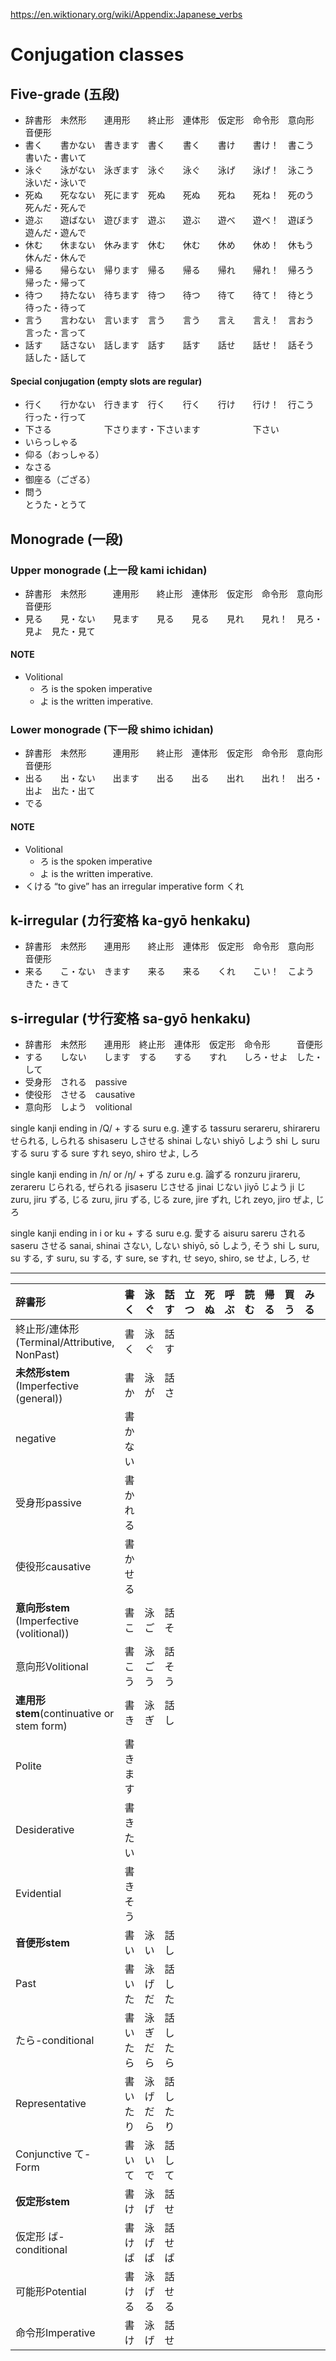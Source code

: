
https://en.wiktionary.org/wiki/Appendix:Japanese_verbs
# Conjugation classes
## Five-grade (五段)
- 辞書形　未然形　　連用形　　終止形　連体形　仮定形　命令形　意向形　音便形　　　　　
- 書く　　書かない　書きます　書く　　書く　　書け　　書け！　書こう　書いた・書いて
- 泳ぐ　　泳がない　泳ぎます　泳ぐ　　泳ぐ　　泳げ　　泳げ！　泳こう　泳いだ・泳いで
- 死ぬ　　死なない　死にます　死ぬ　　死ぬ　　死ね　　死ね！　死のう　死んだ・死んで
- 遊ぶ　　遊ばない　遊びます　遊ぶ　　遊ぶ　　遊べ　　遊べ！　遊ぼう　遊んだ・遊んで
- 休む　　休まない　休みます　休む　　休む　　休め　　休め！　休もう　休んだ・休んで
- 帰る　　帰らない　帰ります　帰る　　帰る　　帰れ　　帰れ！　帰ろう　帰った・帰って
- 待つ　　持たない　待ちます　待つ　　待つ　　待て　　待て！　待とう　待った・待って
- 言う　　言わない　言います　言う　　言う　　言え　　言え！　言おう　言った・言って
- 話す　　話さない　話します　話す　　話す　　話せ　　話せ！　話そう　話した・話して

#### Special conjugation (empty slots are regular)
- 行く　　行かない　行きます　行く　　行く　　行け　　行け！　行こう　行った・行って
- 下さる　　　　　　下さります・下さいます　　　　　　下さい
- いらっしゃる
- 仰る（おっしゃる）
- なさる
- 御座る（ござる）
- 問う　　　　　　　　　　　　　　　　　　　　　　　　　　　　　　　　とうた・とうて

## Monograde (一段)
### Upper monograde (上一段 kami ichidan)
- 辞書形　未然形　　　連用形　　終止形　連体形　仮定形　命令形　意向形　　　音便形
- 見る　　見・ない　　見ます　　見る　　見る　　見れ　　見れ！　見ろ・見よ　見た・見て


#### NOTE
- Volitional
    - ろ is the spoken imperative
    - よ is the written imperative.

### Lower monograde (下一段 shimo ichidan)
- 辞書形　未然形　　　連用形　　終止形　連体形　仮定形　命令形　意向形　　　音便形
- 出る　　出・ない　　出ます　　出る　　出る　　出れ　　出れ！　出ろ・出よ　出た・出て
- でる

#### NOTE
- Volitional
    - ろ is the spoken imperative
    - よ is the written imperative.
- くける “to give” has an irregular imperative form くれ

## k-irregular (カ行変格 ka-gyō henkaku)
- 辞書形　未然形　　連用形　　終止形　連体形　仮定形　命令形　意向形　　　音便形
- 来る　　こ・ない　きます　　来る　　来る　　くれ　　こい！　こよう　　　きた・きて

## s-irregular (サ行変格 sa-gyō henkaku)
- 辞書形　未然形　　連用形　終止形　連体形　仮定形　命令形　　　音便形
- する　　しない　　します　する　　する　　すれ　　しろ・せよ　した・して
- 受身形　される　passive
- 使役形　させる　causative
- 意向形　しよう　volitional

single kanji ending in /Q/ + する suru
e.g. 達する tassuru	serareru, shirareru
せられる, しられる	shisaseru
しさせる	shinai
しない	shiyō
しよう	shi
し	suru
する	suru
する	sure
すれ	seyo, shiro
せよ, しろ

single kanji ending in /n/ or /ŋ/ + ずる zuru
e.g. 論ずる ronzuru	jirareru, zerareru
じられる, ぜられる	jisaseru
じさせる	jinai
じない	jiyō
じよう	ji
じ	zuru, jiru
ずる, じる	zuru, jiru
ずる, じる	zure, jire
ずれ, じれ	zeyo, jiro
ぜよ, じろ

single kanji ending in i or ku + する suru
e.g. 愛する aisuru	sareru
される	saseru
させる	sanai, shinai
さない, しない	shiyō, sō
しよう, そう	shi
し	suru, su
する, す	suru, su
する, す	sure, se
すれ, せ	seyo, shiro, se
せよ, しろ, せ

---
| 辞書形                                        | 書く     | 泳ぐ     | 話す     | 立つ | 死ぬ | 呼ぶ | 読む | 帰る | 買う | みる | 出る | する | 来る |
|:----------------------------------------------|:---------|:---------|:---------|:-----|:-----|:-----|:-----|:-----|:-----|:-----|:-----|:-----|:-----|
| 終止形/連体形 (Terminal/Attributive, NonPast) | 書く     | 泳ぐ     | 話す     |      |      |      |      |      |      |      |      |      |      |
| **未然形stem** (Imperfective (general))       | 書か     | 泳が     | 話さ     |      |      |      |      |      |      |      |      |      |      |
| negative                                      | 書かない |          |          |      |      |      |      |      |      |      |      |      |      |
| 受身形passive                                 | 書かれる |          |          |      |      |      |      |      |      |      |      |      |      |
| 使役形causative                               | 書かせる |          |          |      |      |      |      |      |      |      |      |      |      |
| **意向形stem** (Imperfective (volitional))    | 書こ     | 泳ご     | 話そ     |      |      |      |      |      |      |      |      |      |      |
| 意向形Volitional                              | 書こう   | 泳ごう   | 話そう   |      |      |      |      |      |      |      |      |      |      |
| **連用形stem**(continuative or stem form)     | 書き     | 泳ぎ     | 話し     |      |      |      |      |      |      |      |      |      |      |
| Polite                                        | 書きます |          |          |      |      |      |      |      |      |      |      |      |      |
| Desiderative                                  | 書きたい |          |          |      |      |      |      |      |      |      |      |      |      |
| Evidential                                    | 書きそう |          |          |      |      |      |      |      |      |      |      |      |      |
| **音便形stem**                                | 書い     | 泳い     | 話し     |      |      |      |      |      |      |      |      |      |      |
| Past                                          | 書いた   | 泳げだ   | 話した   |      |      |      |      |      |      |      |      |      |      |
| たら-conditional                              | 書いたら | 泳ぎだら | 話したら |      |      |      |      |      |      |      |      |      |      |
| Representative                                | 書いたり | 泳げだら | 話したり |      |      |      |      |      |      |      |      |      |      |
| Conjunctive て-Form                           | 書いて   | 泳いで   | 話して   |      |      |      |      |      |      |      |      |      |      |
| **仮定形stem**                                | 書け     | 泳げ     | 話せ     |      |      |      |      |      |      |      |      |      |      |
| 仮定形 ば-conditional                         | 書けば   | 泳げば   | 話せば   |      |      |      |      |      |      |      |      |      |      |
| 可能形Potential                               | 書ける   | 泳げる   | 話せる   |      |      |      |      |      |      |      |      |      |      |
| 命令形Imperative                              | 書け     | 泳げ     | 話せ     |      |      |      |      |      |      |      |      |      |      |
